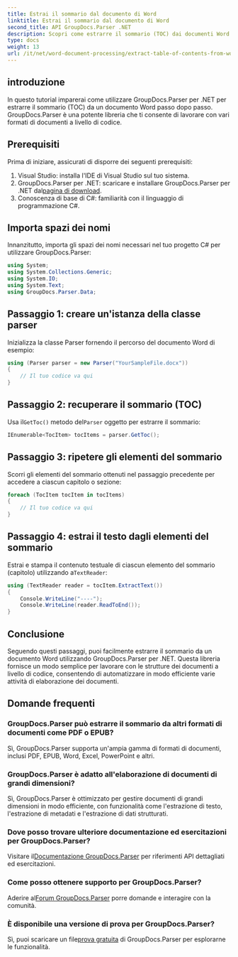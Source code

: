 ```yaml
---
title: Estrai il sommario dal documento di Word
linktitle: Estrai il sommario dal documento di Word
second_title: API GroupDocs.Parser .NET
description: Scopri come estrarre il sommario (TOC) dai documenti Word a livello di codice utilizzando GroupDocs.Parser per .NET.
type: docs
weight: 13
url: /it/net/word-document-processing/extract-table-of-contents-from-word-document/
---
```

## introduzione
In questo tutorial imparerai come utilizzare GroupDocs.Parser per .NET per estrarre il sommario (TOC) da un documento Word passo dopo passo. GroupDocs.Parser è una potente libreria che ti consente di lavorare con vari formati di documenti a livello di codice.
## Prerequisiti
Prima di iniziare, assicurati di disporre dei seguenti prerequisiti:
1. Visual Studio: installa l'IDE di Visual Studio sul tuo sistema.
2.  GroupDocs.Parser per .NET: scaricare e installare GroupDocs.Parser per .NET dal[pagina di download](https://releases.groupdocs.com/parser/net/).
3. Conoscenza di base di C#: familiarità con il linguaggio di programmazione C#.

## Importa spazi dei nomi
Innanzitutto, importa gli spazi dei nomi necessari nel tuo progetto C# per utilizzare GroupDocs.Parser:
```csharp
using System;
using System.Collections.Generic;
using System.IO;
using System.Text;
using GroupDocs.Parser.Data;
```
## Passaggio 1: creare un'istanza della classe parser
Inizializza la classe Parser fornendo il percorso del documento Word di esempio:
```csharp
using (Parser parser = new Parser("YourSampleFile.docx"))
{
    // Il tuo codice va qui
}
```
## Passaggio 2: recuperare il sommario (TOC)
 Usa il`GetToc()` metodo del`Parser` oggetto per estrarre il sommario:
```csharp
IEnumerable<TocItem> tocItems = parser.GetToc();
```
## Passaggio 3: ripetere gli elementi del sommario
Scorri gli elementi del sommario ottenuti nel passaggio precedente per accedere a ciascun capitolo o sezione:
```csharp
foreach (TocItem tocItem in tocItems)
{
    // Il tuo codice va qui
}
```
## Passaggio 4: estrai il testo dagli elementi del sommario
 Estrai e stampa il contenuto testuale di ciascun elemento del sommario (capitolo) utilizzando a`TextReader`:
```csharp
using (TextReader reader = tocItem.ExtractText())
{
    Console.WriteLine("----");
    Console.WriteLine(reader.ReadToEnd());
}
```

## Conclusione
Seguendo questi passaggi, puoi facilmente estrarre il sommario da un documento Word utilizzando GroupDocs.Parser per .NET. Questa libreria fornisce un modo semplice per lavorare con le strutture dei documenti a livello di codice, consentendo di automatizzare in modo efficiente varie attività di elaborazione dei documenti.

## Domande frequenti
### GroupDocs.Parser può estrarre il sommario da altri formati di documenti come PDF o EPUB?
Sì, GroupDocs.Parser supporta un'ampia gamma di formati di documenti, inclusi PDF, EPUB, Word, Excel, PowerPoint e altri.
### GroupDocs.Parser è adatto all'elaborazione di documenti di grandi dimensioni?
Sì, GroupDocs.Parser è ottimizzato per gestire documenti di grandi dimensioni in modo efficiente, con funzionalità come l'estrazione di testo, l'estrazione di metadati e l'estrazione di dati strutturati.
### Dove posso trovare ulteriore documentazione ed esercitazioni per GroupDocs.Parser?
 Visitare il[Documentazione GroupDocs.Parser](https://reference.groupdocs.com/parser/net/) per riferimenti API dettagliati ed esercitazioni.
### Come posso ottenere supporto per GroupDocs.Parser?
 Aderire al[Forum GroupDocs.Parser](https://forum.groupdocs.com/c/parser/17) porre domande e interagire con la comunità.
### È disponibile una versione di prova per GroupDocs.Parser?
 Sì, puoi scaricare un file[prova gratuita](https://releases.groupdocs.com/) di GroupDocs.Parser per esplorarne le funzionalità.